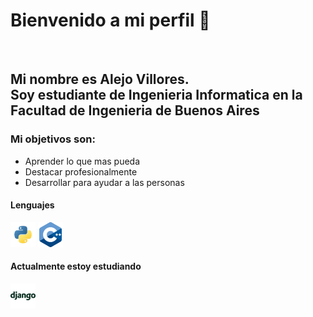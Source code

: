 <h1> Bienvenido a mi perfil 👋</h1>
<br>
<h2>
  Mi nombre es Alejo Villores.<br>
  Soy estudiante de Ingenieria Informatica en la Facultad de Ingenieria de Buenos Aires<br>
</h2>
<h3>Mi objetivos son:</h3>
<ul>
  <li>Aprender lo que mas pueda</li>
  <li>Destacar profesionalmente</li>
  <li>Desarrollar para ayudar a las personas</li>
</ul>

<h4>Lenguajes</h4>
<div display :inline>
  <img height="40" width="40" margin= "10px" src="https://raw.githubusercontent.com/github/explore/80688e429a7d4ef2fca1e82350fe8e3517d3494d/topics/python/python.png" />
  <img height="40" width="40" margin= "10px" src="https://raw.githubusercontent.com/github/explore/80688e429a7d4ef2fca1e82350fe8e3517d3494d/topics/cpp/cpp.png" />
</div>
<h4>Actualmente estoy estudiando</h4>
<img height="40" width="40" margin= "10px" src="https://raw.githubusercontent.com/github/explore/80688e429a7d4ef2fca1e82350fe8e3517d3494d/topics/django/django.png">

